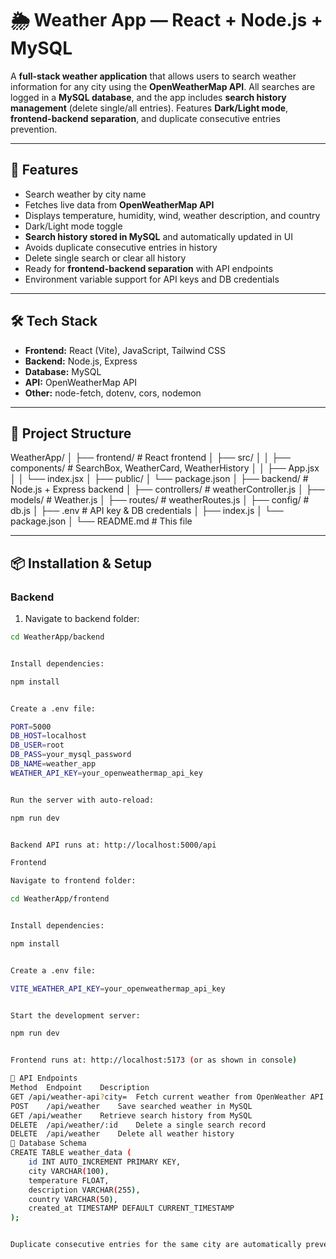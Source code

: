 # 🌦️ Weather App — React + Node.js + MySQL

A **full-stack weather application** that allows users to search weather information for any city using the **OpenWeatherMap API**. All searches are logged in a **MySQL database**, and the app includes **search history management** (delete single/all entries). Features **Dark/Light mode**, **frontend-backend separation**, and duplicate consecutive entries prevention.

---

## 🚀 Features

- Search weather by city name  
- Fetches live data from **OpenWeatherMap API**  
- Displays temperature, humidity, wind, weather description, and country  
- Dark/Light mode toggle  
- **Search history stored in MySQL** and automatically updated in UI  
- Avoids duplicate consecutive entries in history  
- Delete single search or clear all history  
- Ready for **frontend-backend separation** with API endpoints  
- Environment variable support for API keys and DB credentials  

---

## 🛠️ Tech Stack

- **Frontend:** React (Vite), JavaScript, Tailwind CSS  
- **Backend:** Node.js, Express  
- **Database:** MySQL  
- **API:** OpenWeatherMap API  
- **Other:** node-fetch, dotenv, cors, nodemon  

---

## 📂 Project Structure

WeatherApp/
│
├── frontend/ # React frontend
│ ├── src/
│ │ ├── components/ # SearchBox, WeatherCard, WeatherHistory
│ │ ├── App.jsx
│ │ └── index.jsx
│ ├── public/
│ └── package.json
│
├── backend/ # Node.js + Express backend
│ ├── controllers/ # weatherController.js
│ ├── models/ # Weather.js
│ ├── routes/ # weatherRoutes.js
│ ├── config/ # db.js
│ ├── .env # API key & DB credentials
│ ├── index.js
│ └── package.json
│
└── README.md # This file



---

## 📦 Installation & Setup

### Backend

1. Navigate to backend folder:

```bash
cd WeatherApp/backend


Install dependencies:

npm install


Create a .env file:

PORT=5000
DB_HOST=localhost
DB_USER=root
DB_PASS=your_mysql_password
DB_NAME=weather_app
WEATHER_API_KEY=your_openweathermap_api_key


Run the server with auto-reload:

npm run dev


Backend API runs at: http://localhost:5000/api

Frontend

Navigate to frontend folder:

cd WeatherApp/frontend


Install dependencies:

npm install


Create a .env file:

VITE_WEATHER_API_KEY=your_openweathermap_api_key


Start the development server:

npm run dev


Frontend runs at: http://localhost:5173 (or as shown in console)

🔗 API Endpoints
Method	Endpoint	Description
GET	/api/weather-api?city=	Fetch current weather from OpenWeather API
POST	/api/weather	Save searched weather in MySQL
GET	/api/weather	Retrieve search history from MySQL
DELETE	/api/weather/:id	Delete a single search record
DELETE	/api/weather	Delete all weather history
💾 Database Schema
CREATE TABLE weather_data (
    id INT AUTO_INCREMENT PRIMARY KEY,
    city VARCHAR(100),
    temperature FLOAT,
    description VARCHAR(255),
    country VARCHAR(50),
    created_at TIMESTAMP DEFAULT CURRENT_TIMESTAMP
);


Duplicate consecutive entries for the same city are automatically prevented in backend.
